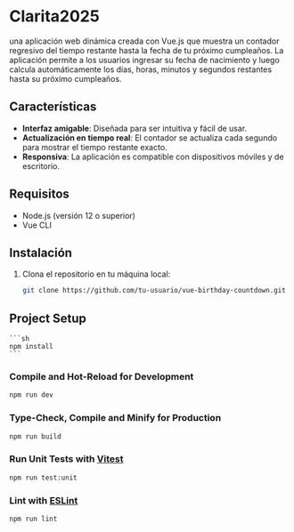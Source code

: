 # Clarita2025

 una aplicación web dinámica creada con Vue.js que muestra un contador regresivo del tiempo restante hasta la fecha de tu próximo cumpleaños. La aplicación permite a los usuarios ingresar su fecha de nacimiento y luego calcula automáticamente los días, horas, minutos y segundos restantes hasta su próximo cumpleaños.

## Características

- **Interfaz amigable**: Diseñada para ser intuitiva y fácil de usar.
- **Actualización en tiempo real**: El contador se actualiza cada segundo para mostrar el tiempo restante exacto.
- **Responsiva**: La aplicación es compatible con dispositivos móviles y de escritorio.

## Requisitos

- Node.js (versión 12 o superior)
- Vue CLI

## Instalación

1. Clona el repositorio en tu máquina local:

   ```bash
   git clone https://github.com/tu-usuario/vue-birthday-countdown.git

## Project Setup

    ```sh
    npm install
    ```

### Compile and Hot-Reload for Development

```sh
npm run dev
```

### Type-Check, Compile and Minify for Production

```sh
npm run build
```

### Run Unit Tests with [Vitest](https://vitest.dev/)

```sh
npm run test:unit
```

### Lint with [ESLint](https://eslint.org/)

```sh
npm run lint
```
